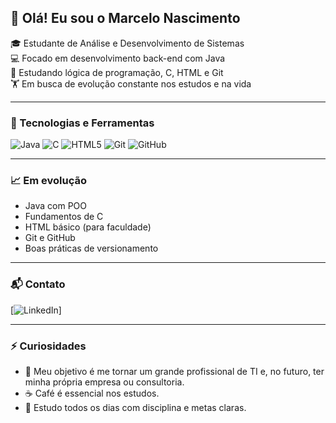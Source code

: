 
## 👋 Olá! Eu sou o Marcelo Nascimento

🎓 Estudante de Análise e Desenvolvimento de Sistemas  
💻 Focado em desenvolvimento back-end com Java  
📘 Estudando lógica de programação, C, HTML e Git  
🏋️ Em busca de evolução constante nos estudos e na vida  

---

### 🚀 Tecnologias e Ferramentas

![Java](https://img.shields.io/badge/Java-ED8B00?style=for-the-badge&logo=java&logoColor=white)
![C](https://img.shields.io/badge/C-00599C?style=for-the-badge&logo=c&logoColor=white)
![HTML5](https://img.shields.io/badge/HTML5-E34F26?style=for-the-badge&logo=html5&logoColor=white)
![Git](https://img.shields.io/badge/Git-F05032?style=for-the-badge&logo=git&logoColor=white)
![GitHub](https://img.shields.io/badge/GitHub-181717?style=for-the-badge&logo=github&logoColor=white)

---

### 📈 Em evolução

- Java com POO
- Fundamentos de C
- HTML básico (para faculdade)
- Git e GitHub
- Boas práticas de versionamento

---

### 📬 Contato

[![LinkedIn](https://www.linkedin.com/in/marcelo-nascimento-gomes/)]

---

### ⚡ Curiosidades

- 🎯 Meu objetivo é me tornar um grande profissional de TI e, no futuro, ter minha própria empresa ou consultoria.
- ☕ Café é essencial nos estudos.
- 🧠 Estudo todos os dias com disciplina e metas claras.

